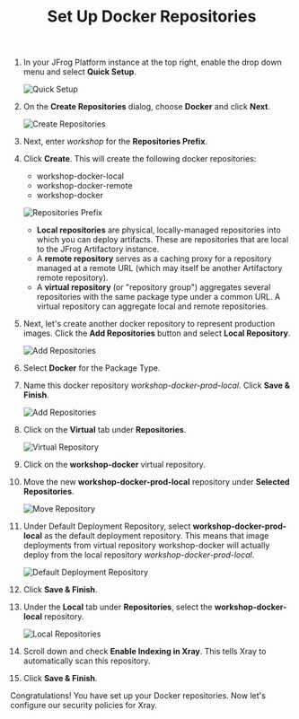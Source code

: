 ﻿---
title: "Set Up Docker Repositories"
chapter: false
weight: 28
pre: "<b>2.8 </b>"
---
   
1. In your JFrog Platform instance at the top right, enable the drop down menu and select **Quick Setup**.

    ![Quick Setup](/images/quick-setup.png)

2. On the **Create Repositories** dialog, choose **Docker** and click **Next**.

    ![Create Repositories](/images/create-repositories.png)

3. Next, enter _workshop_ for the **Repositories Prefix**. 
   
4. Click **Create**. This will create the following docker repositories:

    - workshop-docker-local
    - workshop-docker-remote
    - workshop-docker
    
    ![Repositories Prefix](/images/repositories-prefix.png)
    
    - **Local repositories** are physical, locally-managed repositories into which you can deploy artifacts. These are repositories that are local to the JFrog Artifactory instance.
    - A **remote repository** serves as a caching proxy for a repository managed at a remote URL (which may itself be another Artifactory remote repository). 
    - A **virtual repository** (or "repository group") aggregates several repositories with the same package type under a common URL. A virtual repository can aggregate local and remote repositories.

5. Next, let's create another docker repository to represent production images. Click the **Add Repositories** button and select **Local Repository**.

    ![Add Repositories](/images/add-repositories.png)

6. Select **Docker** for the Package Type.

7. Name this docker repository _workshop-docker-prod-local_. Click **Save & Finish**.

    ![Add Repositories](/images/new-local-repository.png)

8. Click on the **Virtual** tab under **Repositories**.

    ![Virtual Repository](/images/virtual-repository.png)

9. Click on the **workshop-docker** virtual repository.

10. Move the new **workshop-docker-prod-local** repository under **Selected Repositories**.

    ![Move Repository](/images/move-repository.png)

11. Under Default Deployment Repository, select **workshop-docker-prod-local** as the default deployment repository. This means that image deployments from virtual repository workshop-docker will actually deploy from the local repository _workshop-docker-prod-local_.

    ![Default Deployment Repository](/images/default-deployment-repository.png)

12. Click **Save & Finish**.

13. Under the **Local** tab under **Repositories**, select the **workshop-docker-local** repository.

    ![Local Repositories](/images/local-repositories.png)

14. Scroll down and check **Enable Indexing in Xray**. This tells Xray to automatically scan this repository.

15. Click **Save & Finish**.


Congratulations! You have set up your Docker repositories. Now let's configure our security policies for Xray.


